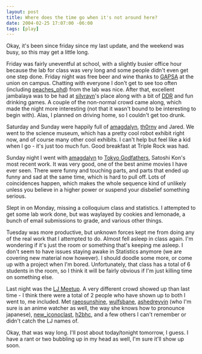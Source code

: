 ```yaml
---
layout: post
title: Where does the time go when it's not around here?
date: 2004-02-25 17:07:00 -06:00
tags: [play]
---
```

Okay, it's been since friday since my last update, and the weekend was busy, so this may get a little long.

Friday was fairly uneventful at school, with a slightly busier office hour because the lab for class was very long and some people didn't even get one step done.   Friday night was free beer and wine thanks to <a href="http://www.gapsa.umn.edu/">GAPSA</a> at the union on campus.  Chatting with everyone I don't get to see too often (including <a href="http://peaches_phd.livejournal.com">peaches_phd</a>) from the lab was nice.   After that, excellent jambalaya was to be had at <a href="http://silvrayn.livejournal.com">silvrayn</a>'s place along with a bit of <a href="http://www.ddrfreak.com/aboutddr.php">DDR</a> and fun drinking games.  A couple of the non-normal crowd came along, which made the night more interesting (not that it wasn't bound to be interesting to begin with).   Alas, I planned on driving home, so I couldn't get too drunk.

Saturday and Sunday were happily full of <a href="http://amagdalyn.livejournal.com">amagdalyn</a>, <a href="http://th0rny.livejournal.com">th0rny</a> and Jared.  We went to the science museum, which has a pretty cool robot exhibit right now, and of course many other cool exhibits.  I can't help but feel like a kid when I go - it's just too much fun.  Good breakfast at Triple Rock was had.

Sunday night I went with <a href="http://amagdalyn.livejournal.com">amagdalyn</a> to <a href="http://www.imdb.com/title/tt0388473/">Tokyo Godfathers</a>, Satoshi Kon's most recent work.  It was very good, one of the best anime movies I have ever seen.  There were funny and touching parts, and parts that ended up funny and sad at the same time, which is hard to pull off.  Lots of coincidences happen, which makes the whole sequence kind of unlikely unless you believe in a higher power or suspend your disbelief something serious.

Slept in on Monday, missing a colloquium class and statistics.  I attempted to get some lab work done, but was waylayed by cookies and lemonade, a bunch of email submissions to grade, and various other things.

Tuesday was more productive, but unknown forces kept me from doing any of the real work that I attempted to do.  Almost fell asleep in class again.  I'm wondering if it's just the room or something that's keeping me asleep.  I don't seem to have issues staying awake in Statistics anymore (we are covering new material now however).  I should doodle some more, or come up with a project when I'm bored.  Unfortunately, that class has a total of 6 students in the room, so I think it will be fairly obvious if I'm just killing time on something else.

Last night was the <a href="http://livejournal.meetup.com/">LJ Meetup</a>.  A very different crowd showed up than last time - I think there were a total of 2 people who have shown up to both I went to, me included.  Met <a href="http://raeosunshine.livejournal.com">raeosunshine</a>, <a href="http://wulfsbane.livejournal.com">wulfsbane</a>, <a href="http://ashedreyvin.livejournal.com">ashedreyvin</a> (who I'm sure is an anime watcher as well, the way she knows how to pronounce japanese), <a href="http://new_iconoclast.livejournal.com">new_iconoclast</a>, <a href="http://h2bhc.livejournal.com">h2bhc</a>, and a few others I can't remember or didn't catch the LJ names of.

Okay, that was way long.  I'll post about today/tonight tomorrow, I guess.  I have a rant or two bubbling up in my head as well, I'm sure it'll show up soon.

